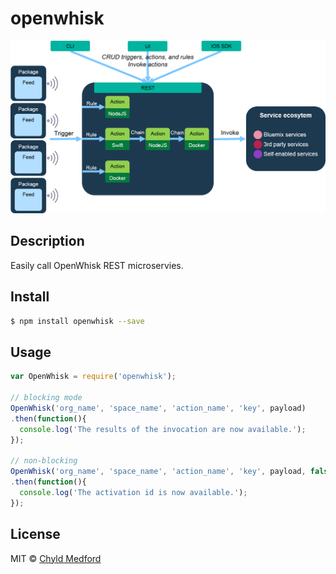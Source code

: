 # openwhisk
![OpenWhisk](images/master.png)


## Description
Easily call OpenWhisk REST microservies.


## Install
```sh
$ npm install openwhisk --save
```


## Usage
```js
var OpenWhisk = require('openwhisk');

// blocking mode
OpenWhisk('org_name', 'space_name', 'action_name', 'key', payload)
.then(function(){
  console.log('The results of the invocation are now available.');
});

// non-blocking
OpenWhisk('org_name', 'space_name', 'action_name', 'key', payload, false)
.then(function(){
  console.log('The activation id is now available.');
});
```


## License
MIT © [Chyld Medford](https://github.com/chyld)
